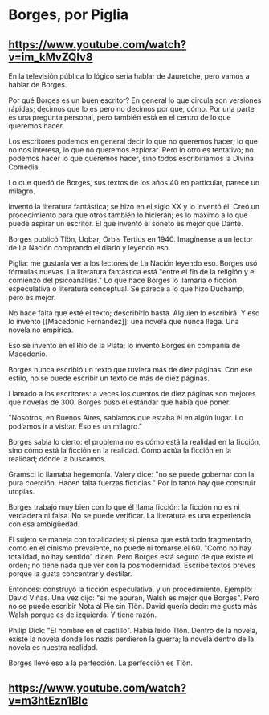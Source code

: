 # Borges, por Piglia

## https://www.youtube.com/watch?v=im_kMvZQlv8

En la televisión pública lo lógico sería hablar de Jauretche, pero vamos a hablar de Borges.

Por qué Borges es un buen escritor? En general lo que circula son versiones rápidas; decimos que lo es pero no decimos por qué, cómo. Por una parte es una pregunta personal, pero también está en el centro de lo que queremos hacer.

Los escritores podemos en general decir lo que no queremos hacer; lo que no nos interesa, lo que no queremos explorar. Pero lo otro es tentativo; no podemos hacer lo que queremos hacer, sino todos escribiríamos la Divina Comedia.

Lo que quedó de Borges, sus textos de los años 40 en particular, parece un milagro.

Inventó la literatura fantástica; se hizo en el siglo XX y lo inventó él. Creó un procedimiento para que otros también lo hicieran; es lo máximo a lo que puede aspirar un escritor. El que inventó el soneto es mejor que Dante.

Borges publicó Tlön, Uqbar, Orbis Tertius en 1940. Imagínense a un lector de La Nación comprando el diario y leyendo eso.

Piglia: me gustaría ver a los lectores de La Nación leyendo eso. Borges usó fórmulas nuevas.  La literatura fantástica está "entre el fin de la religión y el comienzo del psicoanálisis." Lo que hace Borges lo llamaría o ficción especulativa o literatura conceptual. Se parece a lo que hizo Duchamp, pero es mejor.

No hace falta que esté el texto; describirlo basta. Alguien lo escribirá. Y eso lo inventó [[Macedonio Fernández]]: una novela que nunca llega. Una novela no empírica.

Eso se inventó en el Río de la Plata; lo inventó Borges en compañía de Macedonio.

Borges nunca escribió un texto que tuviera más de diez páginas. Con ese estilo, no se puede escribir un texto de más de diez páginas.

Llamado a los escritores: a veces los cuentos de diez páginas son mejores que novelas de 300. Borges puso el estándar que había que poner.

"Nosotros, en Buenos Aires, sabíamos que estaba él en algún lugar. Lo podíamos ir a visitar. Eso es un milagro."

Borges sabía lo cierto: el problema no es cómo está la realidad en la ficción, sino cómo está la ficción en la realidad. Cómo actúa la ficción en la realidad; dónde la buscamos.

Gramsci lo llamaba hegemonía. Valery dice: "no se puede gobernar con la pura coerción. Hacen falta fuerzas ficticias." Por lo tanto hay que construir utopías.

Borges trabajó muy bien con lo que él llama ficción: la ficción no es ni verdadera ni falsa. No se puede verificar. La literatura es una experiencia con esa ambigüedad.

El sujeto se maneja con totalidades; si piensa que está todo fragmentado, como en el cinismo prevalente, no puede ni tomarse el 60. "Como no hay totalidad, no hay sentido" dicen. Pero Borges está seguro de que existe el orden; no tiene nada que ver con la posmodernidad. Escribe textos breves porque la gusta concentrar y destilar.

Entonces: construyó la ficción especulativa, y un procedimiento. Ejemplo: David Viñas. Una vez dijo: "si me apuran, Walsh es mejor que Borges". Pero no se puede escribir Nota al Pie sin Tlön. David quería decir: me gusta más Walsh porque es de izquierda. Y tiene razón.

Philip Dick: "El hombre en el castillo". Había leído Tlön. Dentro de la novela, existe la novela donde los nazis perdieron la guerra; la novela dentro de la novela es nuestra realidad.

Borges llevó eso a la perfección. La perfección es Tlön.

## https://www.youtube.com/watch?v=m3htEzn1BIc
